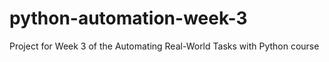 # python-automation-week-3
Project for Week 3 of the Automating Real-World Tasks with Python course
